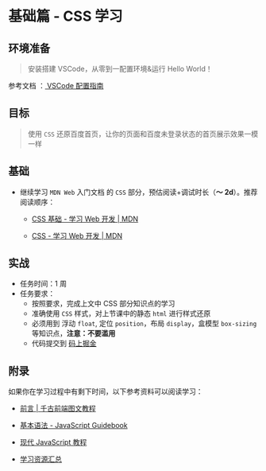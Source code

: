 # 基础篇 - CSS 学习

## 环境准备

> 安装搭建 VSCode，从零到一配置环境&运行 Hello World！

参考文档 ：[ VSCode 配置指南](/front/prepare/vscode-use.html)

## 目标

> 使用 `CSS` 还原百度首页，让你的页面和百度未登录状态的首页展示效果一模一样

## 基础

- 继续学习 `MDN Web` 入门文档 的 `CSS` 部分，预估阅读+调试时长（**～ 2d**）。推荐阅读顺序：

  - [CSS 基础 - 学习 Web 开发 | MDN](https://developer.mozilla.org/zh-CN/docs/Learn/Getting_started_with_the_web/CSS_basics)

  - [CSS - 学习 Web 开发 | MDN](https://developer.mozilla.org/zh-CN/docs/Learn/CSS)

## 实战

- 任务时间：1 周
- 任务要求：
  - 按照要求，完成上文中 CSS 部分知识点的学习
  - 准确使用 `CSS` 样式，对上节课中的静态 `html` 进行样式还原
  - 必须用到 浮动 `float`, 定位 `position`，布局 `display`，盒模型 `box-sizing` 等知识点，**注意：不要滥用**
  - 代码提交到 [码上掘金](https://code.juejin.cn/)

## 附录

如果你在学习过程中有剩下时间，以下参考资料可以阅读学习：

- [前言 | 千古前端图文教程](https://web.qianguyihao.com/)

- [基本语法 - JavaScript Guidebook](https://tsejx.github.io/javascript-guidebook/basic-concept)

- [现代 JavaScript 教程](https://zh.javascript.info/)

- [ 学习资源汇总](https://jvhcbe7dens.feishu.cn/wiki/WH9ZwfAfziHPJwk5LvjcaT8Lnid?from=from_copylink)
